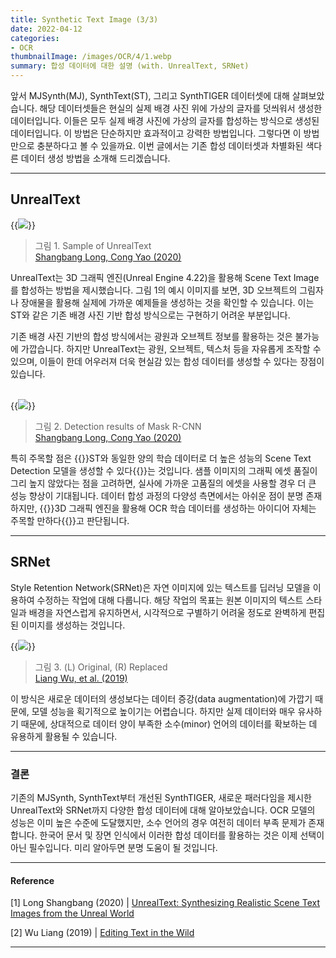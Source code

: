 ```yaml
---
title: Synthetic Text Image (3/3)
date: 2022-04-12
categories:
- OCR
thumbnailImage: /images/OCR/4/1.webp
summary: 합성 데이터에 대한 설명 (with. UnrealText, SRNet)
---
```

앞서 MJSynth(MJ), SynthText(ST), 그리고 SynthTIGER 데이터셋에 대해 살펴보았습니다. 해당 데이터셋들은 현실의 실제 배경 사진 위에 가상의 글자를 덧씌워서 생성한 데이터입니다. 이들은 모두 실제 배경 사진에 가상의 글자를 합성하는 방식으로 생성된 데이터입니다. 이 방법은 단순하지만 효과적이고 강력한 방법입니다. 그렇다면 이 방법만으로 충분하다고 볼 수 있을까요. 이번 글에서는 기존 합성 데이터셋과 차별화된 색다른 데이터 생성 방법을 소개해 드리겠습니다.

---
## UnrealText

{{<image classes="center" src="/images/OCR/4/1.webp">}}
> 그림 1. Sample of UnrealText<br>
[Shangbang Long, Cong Yao (2020)](https://arxiv.org/abs/2003.10608)

UnrealText는 3D 그래픽 엔진(Unreal Engine 4.22)을 활용해 Scene Text Image를 합성하는 방법을 제시했습니다. 그림 1의 예시 이미지를 보면, 3D 오브젝트의 그림자나 장애물을 활용해 실제에 가까운 예제들을 생성하는 것을 확인할 수 있습니다. 이는 ST와 같은 기존 배경 사진 기반 합성 방식으로는 구현하기 어려운 부분입니다.

기존 배경 사진 기반의 합성 방식에서는 광원과 오브젝트 정보를 활용하는 것은 불가능에 가깝습니다. 하지만 UnrealText는 광원, 오브젝트, 텍스처 등을 자유롭게 조작할 수 있으며, 이들이 한데 어우러져 더욱 현실감 있는 합성 데이터를 생성할 수 있다는 장점이 있습니다.
<br><br>

{{<image classes="center" src="/images/OCR/4/2.webp">}}
> 그림 2. Detection results of Mask R-CNN<br>
[Shangbang Long, Cong Yao (2020)](https://arxiv.org/abs/2003.10608)

특히 주목할 점은 {{<hl-text primary>}}ST와 동일한 양의 학습 데이터로 더 높은 성능의 Scene Text Detection 모델을 생성할 수 있다{{</hl-text>}}는 것입니다. 샘플 이미지의 그래픽 에셋 품질이 그리 높지 않았다는 점을 고려하면, 실사에 가까운 고품질의 에셋을 사용할 경우 더 큰 성능 향상이 기대됩니다. 데이터 합성 과정의 다양성 측면에서는 아쉬운 점이 분명 존재하지만, {{<hl-text primary>}}3D 그래픽 엔진을 활용해 OCR 학습 데이터를 생성하는 아이디어 자체는 주목할 만하다{{</hl-text>}}고 판단됩니다.

---
## SRNet
Style Retention Network(SRNet)은 자연 이미지에 있는 텍스트를 딥러닝 모델을 이용하여 수정하는 작업에 대해 다룹니다. 해당 작업의 목표는 원본 이미지의 텍스트 스타일과 배경을 자연스럽게 유지하면서, 시각적으로 구별하기 어려울 정도로 완벽하게 편집된 이미지를 생성하는 것입니다.

{{<image classes="center" src="/images/OCR/4/3.webp">}}
> 그림 3. (L) Original, (R) Replaced<br>
[Liang Wu, et al. (2019)](https://arxiv.org/abs/1908.03047)

이 방식은 새로운 데이터의 생성보다는 데이터 증강(data augmentation)에 가깝기 때문에, 모델 성능을 획기적으로 높이기는 어렵습니다. 하지만 실제 데이터와 매우 유사하기 때문에, 상대적으로 데이터 양이 부족한 소수(minor) 언어의 데이터를 확보하는 데 유용하게 활용될 수 있습니다.

---
### 결론
기존의 MJSynth, SynthText부터 개선된 SynthTIGER, 새로운 패러다임을 제시한 UnrealText와 SRNet까지 다양한 합성 데이터에 대해 알아보았습니다. OCR 모델의 성능은 이미 높은 수준에 도달했지만, 소수 언어의 경우 여전히 데이터 부족 문제가 존재합니다. 한국어 문서 및 장면 인식에서 이러한 합성 데이터를 활용하는 것은 이제 선택이 아닌 필수입니다. 미리 알아두면 분명 도움이 될 것입니다.

---
#### Reference
[1] Long Shangbang (2020) | [UnrealText: Synthesizing Realistic Scene Text Images from the Unreal World](https://arxiv.org/abs/2003.10608)

[2] Wu Liang (2019) | [Editing Text in the Wild](https://arxiv.org/abs/1908.03047)

---
